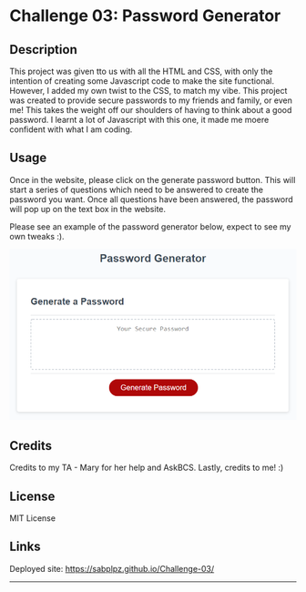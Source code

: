 # Challenge 03: Password Generator

## Description

This project was given tto us with all the HTML and CSS, with only the intention of creating some Javascript code to make the site functional.
However, I added my own twist to the CSS, to match my vibe. This project was created to provide secure passwords to my friends and family, or even me!
This takes the weight off our shoulders of having to think about a good password. I learnt a lot of Javascript with this one, it made me moere confident with what I am coding.

## Usage

Once in the website, please click on the generate password button. This will start a series of questions which need to be answered to create the password you want.
Once all questions have been answered, the password will pop up on the text box in the website.

Please see an example of the password generator below, expect to see my own tweaks :).

![alt text](assets/images/screenshot.png)

## Credits

Credits to my TA - Mary for her help and AskBCS. Lastly, credits to me! :)

## License


MIT License

## Links

Deployed site: https://sabplpz.github.io/Challenge-03/

---
